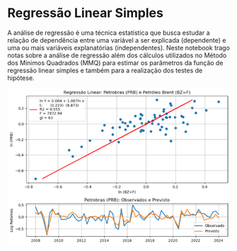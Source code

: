 # Regressão Linear Simples

A análise de regressão é uma técnica estatística que busca estudar a relação de dependência entre uma variável a ser explicada (dependente) e uma ou mais variáveis explanatórias (independentes). Neste notebook trago notas sobre a análise de regressão além dos cálculos utilizados no Método dos Mínimos Quadrados (MMQ) para estimar os parâmetros da função de regressão linear simples e também para a realização dos testes de hipótese. 

![Modelo de Regressao](https://github.com/emanuelprd/Regressao-Linear/blob/main/Modelo_Regressao)
